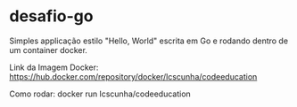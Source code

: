 # desafio-go

Simples applicação estilo "Hello, World" escrita em Go e rodando dentro de um container docker.

Link da Imagem Docker:
https://hub.docker.com/repository/docker/lcscunha/codeeducation

Como rodar:
docker run lcscunha/codeeducation